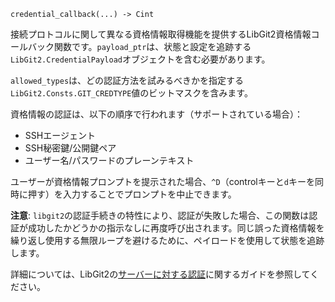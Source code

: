 ```
credential_callback(...) -> Cint
```

接続プロトコルに関して異なる資格情報取得機能を提供するLibGit2資格情報コールバック関数です。`payload_ptr`は、状態と設定を追跡する`LibGit2.CredentialPayload`オブジェクトを含む必要があります。

`allowed_types`は、どの認証方法を試みるべきかを指定する`LibGit2.Consts.GIT_CREDTYPE`値のビットマスクを含みます。

資格情報の認証は、以下の順序で行われます（サポートされている場合）：

  * SSHエージェント
  * SSH秘密鍵/公開鍵ペア
  * ユーザー名/パスワードのプレーンテキスト

ユーザーが資格情報プロンプトを提示された場合、`^D`（controlキーと`d`キーを同時に押す）を入力することでプロンプトを中止できます。

**注意**: `libgit2`の認証手続きの特性により、認証が失敗した場合、この関数は認証が成功したかどうかの指示なしに再度呼び出されます。同じ誤った資格情報を繰り返し使用する無限ループを避けるために、ペイロードを使用して状態を追跡します。

詳細については、LibGit2の[サーバーに対する認証](https://libgit2.org/docs/guides/authentication/)に関するガイドを参照してください。
